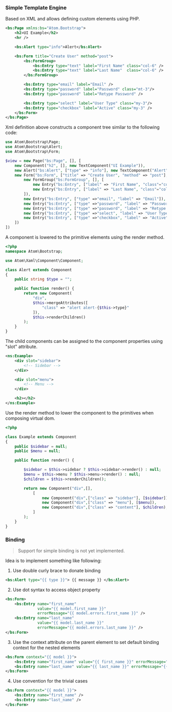 ### Simple Template Engine

Based on XML and allows defining custom elements using PHP.

```xml
<bs:Page xmlns:bs="Atom.Bootstrap">
    <h2>UI Example</h2>
    <hr />

    <bs:Alert type="info">Alert</bs:Alert>

    <bs:Form title="Create User" method="post">
        <bs:FormGroup>
            <bs:Entry type="text" label="First Name" class="col-6" />
            <bs:Entry type="text" label="Last Name"  class="col-6" />
        </bs:FormGroup>

        <bs:Entry type="email" label="Email" />
        <bs:Entry type="password" label="Password" class="mt-3"/>
        <bs:Entry type="password" label="Retype Password" />

        <bs:Entry type="select" label="User Type" class="my-3"/>
        <bs:Entry type="checkbox" label="Active" class="my-3" />
    </bs:Form>
</bs:Page>
```

Xml definition above constructs a component tree similar to the following code:

```php
use Atom\Bootstrap\Page;
use Atom\Bootstrap\Alert;
use Atom\Bootstrap\Form;

$view = new Page("bs:Page", [], [
    new Component("h2", [], new TextComponent("UI Example")),
    new Alert("bs:Alert", ["type" => "info"], new TextComponent("Alert")),
    new Form("bs:Form", ["title" => "Create User", "method" => "post"], [
        new FormGroup("bs:FormGroup", [], [
            new Entry("bs:Entry", ["label" => "First Name", "class"="col-6"]),
            new Entry("bs:Entry", ["label" => "Last Name", "class"="col-6"]),
        ]),
        new Entry("bs:Entry", ["type" =>"email", "label" => "Email"]),
        new Entry("bs:Entry", ["type" =>"password", "label" => "Password", "class"="my-3"]),
        new Entry("bs:Entry", ["type" =>"password", "label" => "Retype Password"]),
        new Entry("bs:Entry", ["type" =>"select", "label" => "User Type" "class"="my-3"]),
        new Entry("bs:Entry", ["type" =>"checkbox", "label" => "Active", "class"="my-3"]),
    ])
])
```

A component is lowered to the primitive elements using the render method.

```php
<?php
namespace Atom\Bootstrap;

use Atom\Xaml\Component\Component;

class Alert extends Component
{
    public string $type = "";

    public function render() {
        return new Component(
            "div",
            $this->mergeAttributes([
                "class" => "alert alert-{$this->type}"
            ]),
            $this->renderChildren()
        );
    }
}
```

The child components can be assigned to the component properties using "slot" attribute.

```xml
<ns:Example>
    <div slot="sidebar">
        <!-- Sidebar -->
    </div>

    <div slot="menu">
        <!-- Menu -->
    </div>

    <h2></h2>
</ns:Example>
```

Use the render method to lower the component to the primitives when composing virtual dom.

```php
<?php

class Example extends Component
{
    public $sidebar = null;
    public $menu = null;

    public function render() {

        $sidebar = $this->sidebar ? $this->sidebar->render() : null;
        $menu = $this->menu ? $this->menu->render() : null;
        $children = $this->renderChildren();

        return new Component("div",[],
            [
                new Component("div",["class" => "sidebar"], [$sidebar]),
                new Component("div",["class" => "menu"], [$menu]),
                new Component("div",["class" => "content"], $children),
            ]
        );
    }
}
```

###  Binding

> Support for simple binding is not yet implemented.

Idea is to implement something like following:

1. Use double curly brace to donate binding

```xml
<bs:Alert type="{{ type }}"> {{ message }} </bs:Alert>
```

2. Use dot syntax to access object property

```xml
<bs:Form>
    <bs:Entry name="first_name"
              value="{{ model.first_name }}"
              errorMessage="{{ model.errors.first_name }}" />
    <bs:Entry name="last_name"
              value="{{ model.last_name }}"
              errorMessage="{{ model.errors.last_name }}" />
</bs:Form>
```

3. Use the context attribute on the parent element to set default binding context for the nested elements

```xml
<bs:Form context="{{ model }}">
    <bs:Entry name="first_name" value="{{ first_name }}" errorMessage="{{ errors.first_name }}" />
    <bs:Entry name="last_name" value="{{ last_name }}" errorMessage="{{ errors.last_name }}"  />
</bs:Form>
```

4. Use convention for the trivial cases

```xml
<bs:Form context="{{ model }}">
    <bs:Entry name="first_name" />
    <bs:Entry name="last_name" />
</bs:Form>
```

